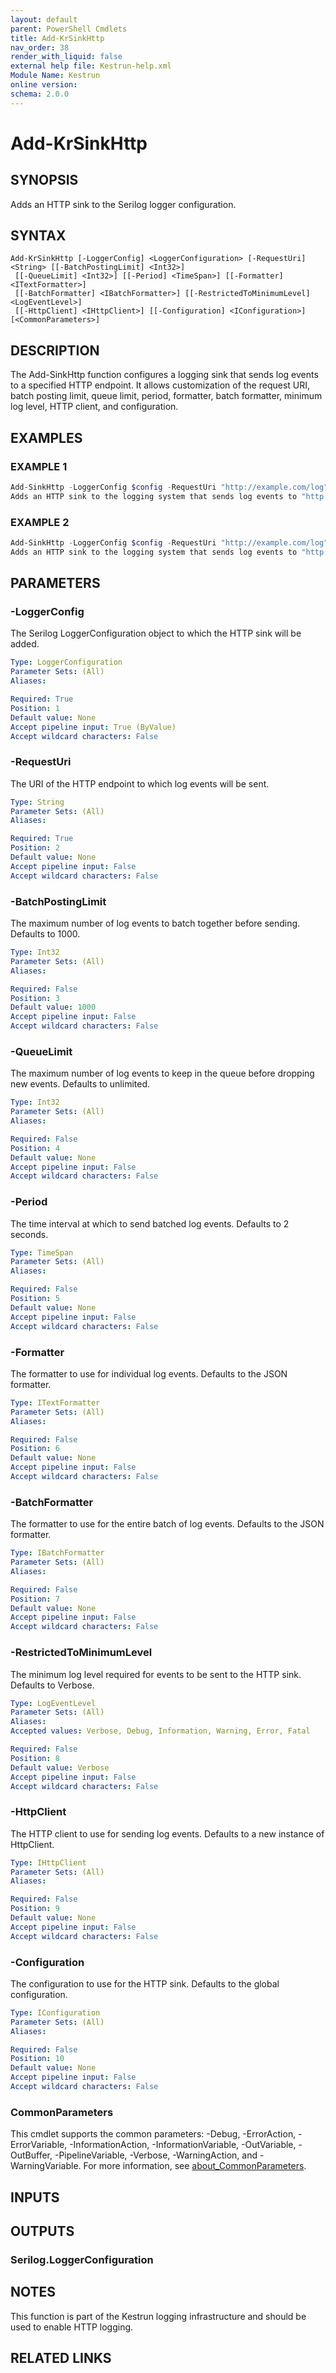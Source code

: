 ```yaml
---
layout: default
parent: PowerShell Cmdlets
title: Add-KrSinkHttp
nav_order: 38
render_with_liquid: false
external help file: Kestrun-help.xml
Module Name: Kestrun
online version:
schema: 2.0.0
---
```


# Add-KrSinkHttp

## SYNOPSIS
Adds an HTTP sink to the Serilog logger configuration.

## SYNTAX

```
Add-KrSinkHttp [-LoggerConfig] <LoggerConfiguration> [-RequestUri] <String> [[-BatchPostingLimit] <Int32>]
 [[-QueueLimit] <Int32>] [[-Period] <TimeSpan>] [[-Formatter] <ITextFormatter>]
 [[-BatchFormatter] <IBatchFormatter>] [[-RestrictedToMinimumLevel] <LogEventLevel>]
 [[-HttpClient] <IHttpClient>] [[-Configuration] <IConfiguration>] [<CommonParameters>]
```

## DESCRIPTION
The Add-SinkHttp function configures a logging sink that sends log events to a specified HTTP endpoint.
It allows customization of the request URI, batch posting limit, queue limit, period, formatter, batch formatter, minimum log level, HTTP client, and configuration.

## EXAMPLES

### EXAMPLE 1
```powershell
Add-SinkHttp -LoggerConfig $config -RequestUri "http://example.com/log" -BatchPostingLimit 500 -QueueLimit 100 -Period 1 -Formatter $formatter -BatchFormatter $batchFormatter
Adds an HTTP sink to the logging system that sends log events to "http://example.com/log" with specified batch settings and formatters.
```

### EXAMPLE 2
```powershell
Add-SinkHttp -LoggerConfig $config -RequestUri "http://example.com/log"
Adds an HTTP sink to the logging system that sends log events to "http://example.com/log" with default settings.
```

## PARAMETERS

### -LoggerConfig
The Serilog LoggerConfiguration object to which the HTTP sink will be added.

```yaml
Type: LoggerConfiguration
Parameter Sets: (All)
Aliases:

Required: True
Position: 1
Default value: None
Accept pipeline input: True (ByValue)
Accept wildcard characters: False
```

### -RequestUri
The URI of the HTTP endpoint to which log events will be sent.

```yaml
Type: String
Parameter Sets: (All)
Aliases:

Required: True
Position: 2
Default value: None
Accept pipeline input: False
Accept wildcard characters: False
```

### -BatchPostingLimit
The maximum number of log events to batch together before sending.
Defaults to 1000.

```yaml
Type: Int32
Parameter Sets: (All)
Aliases:

Required: False
Position: 3
Default value: 1000
Accept pipeline input: False
Accept wildcard characters: False
```

### -QueueLimit
The maximum number of log events to keep in the queue before dropping new events.
Defaults to unlimited.

```yaml
Type: Int32
Parameter Sets: (All)
Aliases:

Required: False
Position: 4
Default value: None
Accept pipeline input: False
Accept wildcard characters: False
```

### -Period
The time interval at which to send batched log events.
Defaults to 2 seconds.

```yaml
Type: TimeSpan
Parameter Sets: (All)
Aliases:

Required: False
Position: 5
Default value: None
Accept pipeline input: False
Accept wildcard characters: False
```

### -Formatter
The formatter to use for individual log events.
Defaults to the JSON formatter.

```yaml
Type: ITextFormatter
Parameter Sets: (All)
Aliases:

Required: False
Position: 6
Default value: None
Accept pipeline input: False
Accept wildcard characters: False
```

### -BatchFormatter
The formatter to use for the entire batch of log events.
Defaults to the JSON formatter.

```yaml
Type: IBatchFormatter
Parameter Sets: (All)
Aliases:

Required: False
Position: 7
Default value: None
Accept pipeline input: False
Accept wildcard characters: False
```

### -RestrictedToMinimumLevel
The minimum log level required for events to be sent to the HTTP sink.
Defaults to Verbose.

```yaml
Type: LogEventLevel
Parameter Sets: (All)
Aliases:
Accepted values: Verbose, Debug, Information, Warning, Error, Fatal

Required: False
Position: 8
Default value: Verbose
Accept pipeline input: False
Accept wildcard characters: False
```

### -HttpClient
The HTTP client to use for sending log events.
Defaults to a new instance of HttpClient.

```yaml
Type: IHttpClient
Parameter Sets: (All)
Aliases:

Required: False
Position: 9
Default value: None
Accept pipeline input: False
Accept wildcard characters: False
```

### -Configuration
The configuration to use for the HTTP sink.
Defaults to the global configuration.

```yaml
Type: IConfiguration
Parameter Sets: (All)
Aliases:

Required: False
Position: 10
Default value: None
Accept pipeline input: False
Accept wildcard characters: False
```

### CommonParameters
This cmdlet supports the common parameters: -Debug, -ErrorAction, -ErrorVariable, -InformationAction, -InformationVariable, -OutVariable, -OutBuffer, -PipelineVariable, -Verbose, -WarningAction, and -WarningVariable. For more information, see [about_CommonParameters](http://go.microsoft.com/fwlink/?LinkID=113216).

## INPUTS

## OUTPUTS

### Serilog.LoggerConfiguration
## NOTES
This function is part of the Kestrun logging infrastructure and should be used to enable HTTP logging.

## RELATED LINKS
